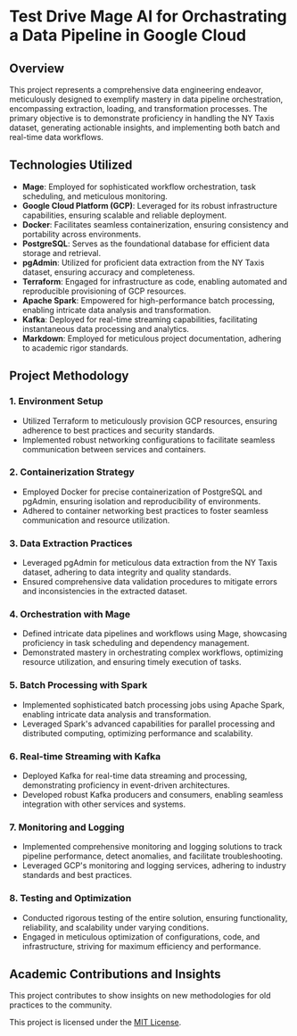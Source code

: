 # Test Drive Mage AI for Orchastrating a Data Pipeline in Google Cloud

## Overview

This project represents a comprehensive data engineering endeavor, meticulously designed to exemplify mastery in data pipeline orchestration, encompassing extraction, loading, and transformation processes. The primary objective is to demonstrate proficiency in handling the NY Taxis dataset, generating actionable insights, and implementing both batch and real-time data workflows.

## Technologies Utilized

- **Mage**: Employed for sophisticated workflow orchestration, task scheduling, and meticulous monitoring.
- **Google Cloud Platform (GCP)**: Leveraged for its robust infrastructure capabilities, ensuring scalable and reliable deployment.
- **Docker**: Facilitates seamless containerization, ensuring consistency and portability across environments.
- **PostgreSQL**: Serves as the foundational database for efficient data storage and retrieval.
- **pgAdmin**: Utilized for proficient data extraction from the NY Taxis dataset, ensuring accuracy and completeness.
- **Terraform**: Engaged for infrastructure as code, enabling automated and reproducible provisioning of GCP resources.
- **Apache Spark**: Empowered for high-performance batch processing, enabling intricate data analysis and transformation.
- **Kafka**: Deployed for real-time streaming capabilities, facilitating instantaneous data processing and analytics.
- **Markdown**: Employed for meticulous project documentation, adhering to academic rigor standards.

## Project Methodology

### 1. Environment Setup
- Utilized Terraform to meticulously provision GCP resources, ensuring adherence to best practices and security standards.
- Implemented robust networking configurations to facilitate seamless communication between services and containers.

### 2. Containerization Strategy
- Employed Docker for precise containerization of PostgreSQL and pgAdmin, ensuring isolation and reproducibility of environments.
- Adhered to container networking best practices to foster seamless communication and resource utilization.

### 3. Data Extraction Practices
- Leveraged pgAdmin for meticulous data extraction from the NY Taxis dataset, adhering to data integrity and quality standards.
- Ensured comprehensive data validation procedures to mitigate errors and inconsistencies in the extracted dataset.

### 4. Orchestration with Mage
- Defined intricate data pipelines and workflows using Mage, showcasing proficiency in task scheduling and dependency management.
- Demonstrated mastery in orchestrating complex workflows, optimizing resource utilization, and ensuring timely execution of tasks.

### 5. Batch Processing with Spark
- Implemented sophisticated batch processing jobs using Apache Spark, enabling intricate data analysis and transformation.
- Leveraged Spark's advanced capabilities for parallel processing and distributed computing, optimizing performance and scalability.

### 6. Real-time Streaming with Kafka
- Deployed Kafka for real-time data streaming and processing, demonstrating proficiency in event-driven architectures.
- Developed robust Kafka producers and consumers, enabling seamless integration with other services and systems.

### 7. Monitoring and Logging
- Implemented comprehensive monitoring and logging solutions to track pipeline performance, detect anomalies, and facilitate troubleshooting.
- Leveraged GCP's monitoring and logging services, adhering to industry standards and best practices.

### 8. Testing and Optimization
- Conducted rigorous testing of the entire solution, ensuring functionality, reliability, and scalability under varying conditions.
- Engaged in meticulous optimization of configurations, code, and infrastructure, striving for maximum efficiency and performance.

## Academic Contributions and Insights

This project contributes to show insights on new methodologies for old practices to the community.


This project is licensed under the [MIT License](LICENSE).
